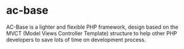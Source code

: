 ac-base
=======

AC-Base is a lighter and flexible PHP framework, design based on the MVCT (Model Views Controller Template) structure to help other PHP developers to save lots of time on development process.